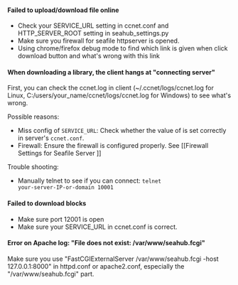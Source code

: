 #### Failed to upload/download file online

* Check your SERVICE_URL setting in ccnet.conf and HTTP_SERVER_ROOT setting in seahub_settings.py
* Make sure you firewall for seafile httpserver is opened.
* Using chrome/firefox debug mode to find which link is given when click download button and what's wrong with this link

#### When downloading a library, the client hangs at "connecting server"

First, you can check the ccnet.log in client (~/.ccnet/logs/ccnet.log for Linux, C:/users/your_name/ccnet/logs/ccnet.log for Windows) to see what's wrong.

Possible reasons:

* Miss config of  <code>SERVICE_URL</code>: Check whether the value of is set correctly in server's <code>ccnet.conf</code>.
* Firewall: Ensure the firewall is configured properly. See [[Firewall Settings for Seafile Server ]]

Trouble shooting:

* Manually telnet to see if you can connect: <code>telnet your-server-IP-or-domain 10001</code> 

#### Failed to download blocks

* Make sure port 12001 is open
* Make sure your SERVICE_URL in ccnet.conf is correct.

#### Error on Apache log: "File does not exist: /var/www/seahub.fcgi"

Make sure you use "FastCGIExternalServer /var/www/seahub.fcgi -host 127.0.0.1:8000" in httpd.conf or apache2.conf, especially the "/var/www/seahub.fcgi" part.
